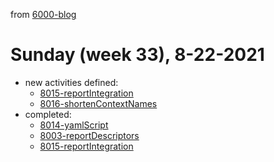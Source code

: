 from [6000-blog](../../../6000-blog.md)
# Sunday (week 33), 8-22-2021
- new activities defined:
  - [8015-reportIntegration](8015-reportIntegration.md)
  - [8016-shortenContextNames](../../../../8activities/8016-shortenContextNames.md)
- completed: 
  - [8014-yamlScript](8014-yamlScript.md)
  - [8003-reportDescriptors](8003-reportDescriptors.md)
  - [8015-reportIntegration](../6blog/21/21-3%20Summer/21-33/8015-reportIntegration.md)